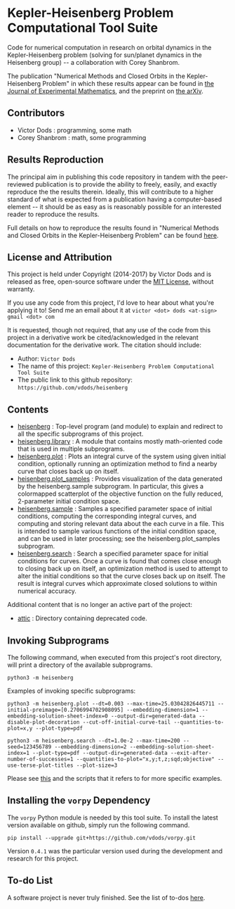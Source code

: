 # Kepler-Heisenberg Problem Computational Tool Suite

Code for numerical computation in research on orbital dynamics in the Kepler-Heisenberg problem
(solving for sun/planet dynamics in the Heisenberg group) -- a collaboration with Corey Shanbrom.

The publication "Numerical Methods and Closed Orbits in the Kepler-Heisenberg Problem" in which these results appear can
be found in [the Journal of Experimental Mathematics](http://www.tandfonline.com/doi/full/10.1080/10586458.2017.1416709),
and the preprint on [the arXiv](https://arxiv.org/abs/1707.05937).

## Contributors

- Victor Dods    : programming, some math
- Corey Shanbrom : math, some programming

## Results Reproduction

The principal aim in publishing this code repository in tandem with the peer-reviewed publication is
to provide the ability to freely, easily, and exactly reproduce the the results therein.  Ideally,
this will contribute to a higher standard of what is expected from a publication having a computer-based
element -- it should be as easy as is reasonably possible for an interested reader to reproduce the
results.

Full details on how to reproduce the results found in "Numerical Methods and Closed Orbits in the Kepler-Heisenberg Problem"
can be found [here](NumericalMethodsAndClosedOrbitsInTheKeplerHeisenbergProblem/README.md).

## License and Attribution

This project is held under Copyright (2014-2017) by Victor Dods and is released as free, open-source software
under the [MIT License](LICENSE.md), without warranty.

If you use any code from this project, I'd love to hear about what you're applying it to!  Send me an email about it at
`victor <dot> dods <at-sign> gmail <dot> com`

It is requested, though not required, that any use of the code from this project in a derivative work be cited/acknowledged
in the relevant documentation for the derivative work.  The citation should include:
-   Author: `Victor Dods`
-   The name of this project: `Kepler-Heisenberg Problem Computational Tool Suite`
-   The public link to this github repository: `https://github.com/vdods/heisenberg`

## Contents

-   [heisenberg](https://github.com/vdods/heisenberg/tree/master/heisenberg) : Top-level program
    (and module) to explain and redirect to all the specific subprograms of this project.
-   [heisenberg.library](https://github.com/vdods/heisenberg/tree/master/heisenberg/library) :
    A module that contains mostly math-oriented code that is used in multiple subprograms.
-   [heisenberg.plot](https://github.com/vdods/heisenberg/tree/master/heisenberg/plot) :
    Plots an integral curve of the system using given initial condition, optionally running an
    optimization method to find a nearby curve that closes back up on itself.
-   [heisenberg.plot_samples](https://github.com/vdods/heisenberg/tree/master/heisenberg/plot_samples) :
    Provides visualization of the data generated by the heisenberg.sample subprogram.  In particular,
    this gives a colormapped scatterplot of the objective function on the fully reduced, 2-parameter
    initial condition space.
-   [heisenberg.sample](https://github.com/vdods/heisenberg/tree/master/heisenberg/sample) :
    Samples a specified parameter space of initial conditions, computing the corresponding integral
    curves, and computing and storing relevant data about the each curve in a file.  This is intended
    to sample various functions of the initial condition space, and can be used in later processing;
    see the heisenberg.plot_samples subprogram.
-   [heisenberg.search](https://github.com/vdods/heisenberg/tree/master/heisenberg/search) :
    Search a specified parameter space for initial conditions for curves.  Once a curve is found
    that comes close enough to closing back up on itself, an optimization method is used to attempt
    to alter the initial conditions so that the curve closes back up on itself.  The result is
    integral curves which approximate closed solutions to within numerical accuracy.

Additional content that is no longer an active part of the project:

-   [attic](https://github.com/vdods/heisenberg/tree/master/attic) : Directory containing deprecated code.

## Invoking Subprograms

The following command, when executed from this project's root directory, will print a directory of
the available subprograms.

    python3 -m heisenberg

Examples of invoking specific subprograms:

    python3 -m heisenberg.plot --dt=0.003 --max-time=25.03042826445711 --initial-preimage=[0.2706994702908095] --embedding-dimension=1 --embedding-solution-sheet-index=0 --output-dir=generated-data --disable-plot-decoration --cut-off-initial-curve-tail --quantities-to-plot=x,y --plot-type=pdf

    python3 -m heisenberg.search --dt=1.0e-2 --max-time=200 --seed=123456789 --embedding-dimension=2 --embedding-solution-sheet-index=1 --plot-type=pdf --output-dir=generated-data --exit-after-number-of-successes=1 --quantities-to-plot="x,y;t,z;sqd;objective" --use-terse-plot-titles --plot-size=3

Please see [this](NumericalMethodsAndClosedOrbitsInTheKeplerHeisenbergProblem/README.md) and the scripts that it
refers to for more specific examples.

## Installing the `vorpy` Dependency

The `vorpy` Python module is needed by this tool suite.  To install the latest version available on github, simply
run the following command.

    pip install --upgrade git+https://github.com/vdods/vorpy.git

Version `0.4.1` was the particular version used during the development and research for this project.

## To-do List

A software project is never truly finished.  See the list of to-dos [here](TODO.md).
